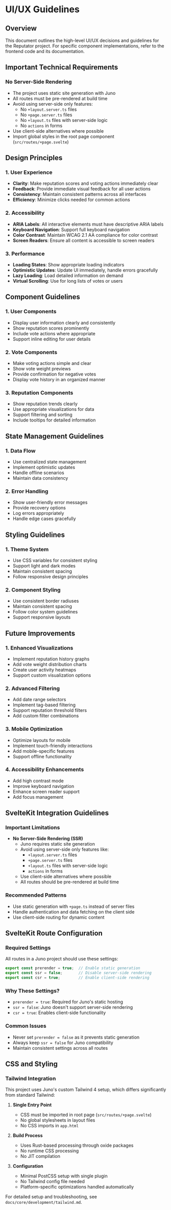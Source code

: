 # UI/UX Guidelines

## Overview

This document outlines the high-level UI/UX decisions and guidelines for the Reputator project. For specific component implementations, refer to the frontend code and its documentation.

## Important Technical Requirements

### No Server-Side Rendering
- The project uses static site generation with Juno
- All routes must be pre-rendered at build time
- Avoid using server-side only features:
  - No `+layout.server.ts` files
  - No `+page.server.ts` files
  - No `+layout.ts` files with server-side logic
  - No `actions` in forms
- Use client-side alternatives where possible
- Import global styles in the root page component (`src/routes/+page.svelte`)

## Design Principles

### 1. User Experience
- **Clarity**: Make reputation scores and voting actions immediately clear
- **Feedback**: Provide immediate visual feedback for all user actions
- **Consistency**: Maintain consistent patterns across all interfaces
- **Efficiency**: Minimize clicks needed for common actions

### 2. Accessibility
- **ARIA Labels**: All interactive elements must have descriptive ARIA labels
- **Keyboard Navigation**: Support full keyboard navigation
- **Color Contrast**: Maintain WCAG 2.1 AA compliance for color contrast
- **Screen Readers**: Ensure all content is accessible to screen readers

### 3. Performance
- **Loading States**: Show appropriate loading indicators
- **Optimistic Updates**: Update UI immediately, handle errors gracefully
- **Lazy Loading**: Load detailed information on demand
- **Virtual Scrolling**: Use for long lists of votes or users

## Component Guidelines

### 1. User Components
- Display user information clearly and consistently
- Show reputation scores prominently
- Include vote actions where appropriate
- Support inline editing for user details

### 2. Vote Components
- Make voting actions simple and clear
- Show vote weight previews
- Provide confirmation for negative votes
- Display vote history in an organized manner

### 3. Reputation Components
- Show reputation trends clearly
- Use appropriate visualizations for data
- Support filtering and sorting
- Include tooltips for detailed information

## State Management Guidelines

### 1. Data Flow
- Use centralized state management
- Implement optimistic updates
- Handle offline scenarios
- Maintain data consistency

### 2. Error Handling
- Show user-friendly error messages
- Provide recovery options
- Log errors appropriately
- Handle edge cases gracefully

## Styling Guidelines

### 1. Theme System
- Use CSS variables for consistent styling
- Support light and dark modes
- Maintain consistent spacing
- Follow responsive design principles

### 2. Component Styling
- Use consistent border radiuses
- Maintain consistent spacing
- Follow color system guidelines
- Support responsive layouts

## Future Improvements

### 1. Enhanced Visualizations
- Implement reputation history graphs
- Add vote weight distribution charts
- Create user activity heatmaps
- Support custom visualization options

### 2. Advanced Filtering
- Add date range selectors
- Implement tag-based filtering
- Support reputation threshold filters
- Add custom filter combinations

### 3. Mobile Optimization
- Optimize layouts for mobile
- Implement touch-friendly interactions
- Add mobile-specific features
- Support offline functionality

### 4. Accessibility Enhancements
- Add high contrast mode
- Improve keyboard navigation
- Enhance screen reader support
- Add focus management

## SvelteKit Integration Guidelines

### Important Limitations
- **No Server-Side Rendering (SSR)**
  - Juno requires static site generation
  - Avoid using server-side only features like:
    - `+layout.server.ts` files
    - `+page.server.ts` files
    - `+layout.ts` files with server-side logic
    - `actions` in forms
  - Use client-side alternatives where possible
  - All routes should be pre-rendered at build time

### Recommended Patterns
- Use static generation with `+page.ts` instead of server files
- Handle authentication and data fetching on the client side
- Use client-side routing for dynamic content

## SvelteKit Route Configuration

### Required Settings
All routes in a Juno project should use these settings:
```typescript
export const prerender = true;  // Enable static generation
export const ssr = false;       // Disable server-side rendering
export const csr = true;        // Enable client-side rendering
```

### Why These Settings?
- `prerender = true`: Required for Juno's static hosting
- `ssr = false`: Juno doesn't support server-side rendering
- `csr = true`: Enables client-side functionality

### Common Issues
- Never set `prerender = false` as it prevents static generation
- Always keep `ssr = false` for Juno compatibility
- Maintain consistent settings across all routes 

## CSS and Styling

### Tailwind Integration
This project uses Juno's custom Tailwind 4 setup, which differs significantly from standard Tailwind:

1. **Single Entry Point**
   - CSS must be imported in root page (`src/routes/+page.svelte`)
   - No global stylesheets in layout files
   - No CSS imports in `app.html`

2. **Build Process**
   - Uses Rust-based processing through oxide packages
   - No runtime CSS processing
   - No JIT compilation

3. **Configuration**
   - Minimal PostCSS setup with single plugin
   - No Tailwind config file needed
   - Platform-specific optimizations handled automatically

For detailed setup and troubleshooting, see `docs/core/development/tailwind.md`.
